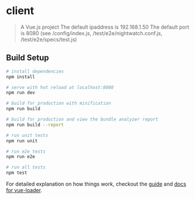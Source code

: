 # client

> A Vue.js project
The default ipaddress is 192.168.1.50
The default port is 8080
(see /config/index.js, /test/e2e/nightwatch.conf.js, /test/e2e/specs/test.js)

## Build Setup

``` bash
# install dependencies
npm install

# serve with hot reload at localhost:8080
npm run dev

# build for production with minification
npm run build

# build for production and view the bundle analyzer report
npm run build --report

# run unit tests
npm run unit

# run e2e tests
npm run e2e

# run all tests
npm test
```

For detailed explanation on how things work, checkout the [guide](http://vuejs-templates.github.io/webpack/) and [docs for vue-loader](http://vuejs.github.io/vue-loader).
